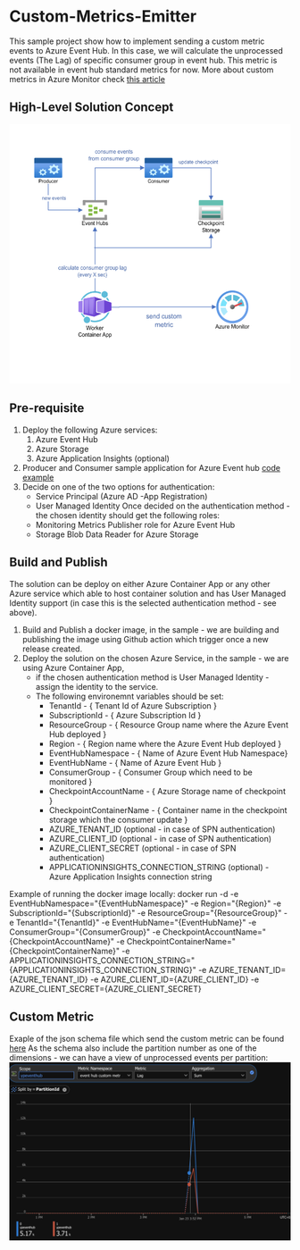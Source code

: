 # Custom-Metrics-Emitter
This sample project show how to implement sending a custom metric events to Azure Event Hub.
In this case, we will calculate the unprocessed events (The Lag) of specific consumer group in event hub.
This metric is not available in event hub standard metrics for now.
More about custom metrics in Azure Monitor check [this article](https://learn.microsoft.com/en-us/azure/azure-monitor/essentials/metrics-custom-overview) 

## High-Level Solution Concept
![image](design/design.png)

## Pre-requisite
1. Deploy the following Azure services:
   1.  Azure Event Hub
   2.  Azure Storage
   3.  Azure Application Insights (optional)
2. Producer and Consumer sample application for Azure Event hub [code example]((https://learn.microsoft.com/en-us/azure/event-hubs/event-hubs-dotnet-standard-getstarted-send?tabs=passwordless%2Croles-azure-portal))
3. Decide on one of the two options for authentication:
   - Service Principal (Azure AD -App Registration)
   - User Managed Identity
  Once decided on the authentication method - the chosen identity should get the following roles:
   - Monitoring Metrics Publisher role for Azure Event Hub
   - Storage Blob Data Reader for Azure Storage

## Build and Publish
The solution can be deploy on either Azure Container App or any other Azure service which able to host container solution and has User Managed Identity support (in case this is the selected authentication method - see above).

1. Build and Publish a docker image, in the sample - we are building and publishing the image using Github action which trigger once a new release created.
2. Deploy the solution on the chosen Azure Service, in the sample - we are using Azure Container App, 
   - if the chosen authentication method is User Managed Identity - assign the identity to the service.
   - The following environemnt variables should be set:
     - TenantId                 - { Tenant Id of Azure Subscription }
     - SubscriptionId           - { Azure Subscription Id }
     - ResourceGroup            - { Resource Group name where the Azure Event Hub deployed }
     - Region                   - { Region name where the Azure Event Hub deployed }
     - EventHubNamespace        - { Name of Azure Event Hub Namespace}
     - EventHubName             - { Name of Azure Event Hub }
     - ConsumerGroup            - { Consumer Group which need to be monitored }
     - CheckpointAccountName    - { Azure Storage name of checkpoint }
     - CheckpointContainerName  - { Container name in the checkpoint storage which the consumer update }      
     - AZURE_TENANT_ID (optional - in case of SPN authentication)
     - AZURE_CLIENT_ID (optional - in case of SPN authentication)
     - AZURE_CLIENT_SECRET (optional - in case of SPN authentication)
     - APPLICATIONINSIGHTS_CONNECTION_STRING (optional) - Azure Application Insights connection string

Example of running the docker image locally:
docker run -d -e EventHubNamespace="{EventHubNamespace}" -e Region="{Region}" -e SubscriptionId="{SubscriptionId}" -e ResourceGroup="{ResourceGroup}" -e TenantId="{TenantId}"  -e EventHubName="{EventHubName}" -e ConsumerGroup="{ConsumerGroup}" -e CheckpointAccountName="{CheckpointAccountName}" -e CheckpointContainerName="{CheckpointContainerName}" -e APPLICATIONINSIGHTS_CONNECTION_STRING="{APPLICATIONINSIGHTS_CONNECTION_STRING}" -e AZURE_TENANT_ID={AZURE_TENANT_ID} -e AZURE_CLIENT_ID={AZURE_CLIENT_ID} -e AZURE_CLIENT_SECRET={AZURE_CLIENT_SECRET}  <dockerimagename>

## Custom Metric
Exaple of the json schema file which send the custom metric can be found [here](test/custom1.json)
As the schema also include the partition number as one of the dimensions - we can have a view of unprocessed events per partition:
![image](design/view.png)
